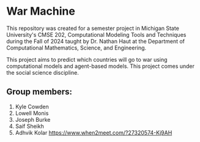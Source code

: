# War Machine

This repository was created for a semester project in Michigan State University's CMSE 202, Computational Modeling Tools and Techniques during the Fall of 2024 taught by Dr. Nathan Haut at the Department of Computational Mathematics, Science, and Engineering.

This project aims to predict which countries will go to war using computational models and agent-based models. This project comes under the social science discipline.

## Group members:

1. Kyle Cowden
2. Lowell Monis
3. Joseph Burke
4. Saif Sheikh
5. Adhvik Kolar
https://www.when2meet.com/?27320574-Kj9AH
